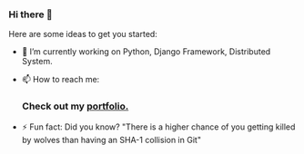 ### Hi there 👋


Here are some ideas to get you started:

- 🔭 I’m currently working on Python, Django Framework, Distributed System. 
- 📫 How to reach me:
  ### Check out my <a href="https://sifat-portfolio.imfast.io/">portfolio.</a>
  
- ⚡ Fun fact: Did you know? "There is a higher chance of you getting killed by wolves than having an SHA-1 collision in Git"
